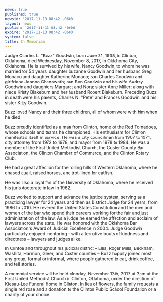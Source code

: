 ```yaml
---
news: true
published: true
newsid: '2017-11-13 08:42 -0600'
layout: news
publish: '2017-11-13 08:42 -0600'
expire: '2017-11-13 08:42 -0600'
system: false
title: In Memoriam
---
```

Judge Charles L. "Buzz" Goodwin, born June 21, 1938, in Clinton, Oklahoma, died Wednesday, November 8, 2017, in Oklahoma City, Oklahoma.  He is survived by his wife, Nancy Goodwin, to whom he was married for 54 years; daughter Suzanne Goodwin and her husband Greg Monaco and daughter Katherine Monaco; son Charles Goodwin and girlfriend Joanna Chenoweth; son Ben Goodwin and his wife Audrey Goodwin and daughters Margaret and Nora; sister Anne Miller; along with niece Kristy Blakeburn and her husband Robert Blakeburn.  Preceding Buzz in death were his parents, Charles N. "Pete" and Frances Goodwin, and his sister Kitty Goodwin.

Buzz loved Nancy and their three children, all of whom were with him when he died.  

Buzz proudly identified as a man from Clinton, home of the Red Tornadoes, whose schools and teams he championed.  His enthusiasm for Clinton manifested itself in service.  He was a city councilman from 1967 to 1971, city attorney from 1972 to 1978, and mayor from 1978 to 1984.  He was a member of the First United Methodist Church, the Custer County Bar Association, the Clinton Chamber of Commerce, and the Clinton Rotary Club.

He had a great affection for the rolling hills of Western Oklahoma, where he chased quail, raised horses, and trot-lined for catfish.  

He was also a loyal fan of the University of Oklahoma, where he received his juris doctorate in law in 1962.  

Buzz worked to support and advance the justice system, serving as a practicing lawyer for 24 years and then as District Judge for 24 years, from 1986 to 2010.  He revered the United States Constitution and the men and women of the bar who spend their careers working for the fair and just administration of the law.  As a judge he earned the affection and acclaim of lawyers across the state.  He was honored with the Oklahoma Bar Association's Award of Judicial Excellence in 2004.  Judge Goodwin particularly enjoyed mentoring – with alternative bouts of kindness and directness – lawyers and judges alike.  

In Clinton and throughout his judicial district – Ellis, Roger Mills, Beckham, Washita, Harmon, Greer, and Custer counties – Buzz happily joined most any group, formal or informal, where people gathered to eat, drink coffee, and tell stories.  

A memorial service will be held Monday, November 13th, 2017 at 3pm at the First United Methodist Church in Clinton, Oklahoma, under the direction of Kiesau-Lee Funeral Home in Clinton.  In lieu of flowers, the family requests a single red rose and a donation to the Clinton Public School Foundation or a charity of your choice.
